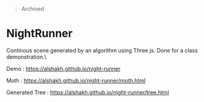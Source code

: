 >  Archived

# NightRunner

Continous scene generated by an algorithm using Three js. Done for a class demonstration.\

Demo : https://alshakh.github.io/night-runner

Moth : https://alshakh.github.io/night-runner/moth.html

Generated Tree : https://alshakh.github.io/night-runner/tree.html
